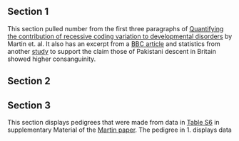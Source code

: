## Section 1
This section pulled number from the first three paragraphs of
[Quantifying the contribution of recessive coding variation to developmental disorders](https://www.science.org/doi/full/10.1126/science.aar6731?casa_token=B8mi7XvWvqAAAAAA%3Ant_1zKNG7bshPNBVbJDT4em3h5hosfAipGxKyEP6Y5rTsVCYJfYSg19ySijqHfmlQ8-oO9cN0nqX4Q) by Martin et. al.
It also has an excerpt from a [BBC article](https://www.bbc.com/creativediversity/nuance-in-bame/pakistani)
and statistics from another [study](https://www.ncbi.nlm.nih.gov/pmc/articles/PMC5079102/) to support the claim those of Pakistani descent in Britain showed higher consanguinity.

## Section 2


## Section 3
This section displays pedigrees that were made from data in [Table S6](https://www.science.org/doi/suppl/10.1126/science.aar6731/suppl_file/aar6731_martin_table-s6.xlsx) in
supplementary Material of the [Martin paper](https://www.science.org/doi/full/10.1126/science.aar6731?casa_token=B8mi7XvWvqAAAAAA%3Ant_1zKNG7bshPNBVbJDT4em3h5hosfAipGxKyEP6Y5rTsVCYJfYSg19ySijqHfmlQ8-oO9cN0nqX4Q).
The pedigree in 1. displays data
